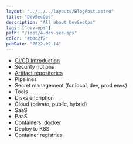 ```yaml
---
layout: "../../../layouts/BlogPost.astro"
title: "DevSecOps"
description: "All about DevSecOps"
tags: ["dev-ops"]
path: "/ioet/4-dev-sec-ops"
color: "#b0c2f2"
pubDate: "2022-09-14"
---
```

- [CI/CD Introduction](/ioet-juniors-learning-path/ioet/4-dev-sec-ops/1_ci_cd_notions/1-1_ci_cd_introduction)
- Security notions
- [Artifact repositories](/ioet-juniors-learning-path/ioet/4-dev-sec-ops/1_ci_cd_notions/1-3_artifact_repository)
- Pipelines
- Secret management (for local, dev, prod envs)
- Tools
- Disks encription
- Cloud (private, public, hybrid)
- SaaS
- PaaS
- Containers: docker
- Deploy to K8S
- Container registries
